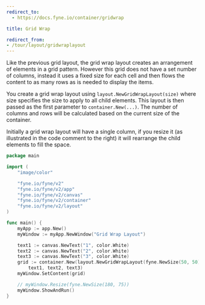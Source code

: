 ```yaml
---
redirect_to:
  - https://docs.fyne.io/container/gridwrap

title: Grid Wrap

redirect_from:
- /tour/layout/gridwraplayout
---
```

Like the previous grid layout, the grid wrap layout creates an arrangement
of elements in a grid pattern. However this grid does not have a set
number of columns, instead it uses a fixed size for each cell and
then flows the content to as many rows as is needed to display the items.

You create a grid wrap layout using `layout.NewGridWrapLayout(size)`
where size specifies the size to apply to all child elements.
This layout is then passed as the first parameter to
`container.New(...)`.
The number of columns and rows will be calculated based on the current
size of the container.

Initially a grid wrap layout will have a single column, if you resize it
(as illustrated in the code comment to the right) it will rearrange
the child elements to fill the space.

```go
package main

import (
	"image/color"

	"fyne.io/fyne/v2"
	"fyne.io/fyne/v2/app"
	"fyne.io/fyne/v2/canvas"
	"fyne.io/fyne/v2/container"
	"fyne.io/fyne/v2/layout"
)

func main() {
	myApp := app.New()
	myWindow := myApp.NewWindow("Grid Wrap Layout")

	text1 := canvas.NewText("1", color.White)
	text2 := canvas.NewText("2", color.White)
	text3 := canvas.NewText("3", color.White)
	grid := container.New(layout.NewGridWrapLayout(fyne.NewSize(50, 50)),
		text1, text2, text3)
	myWindow.SetContent(grid)

	// myWindow.Resize(fyne.NewSize(180, 75))
	myWindow.ShowAndRun()
}
```
